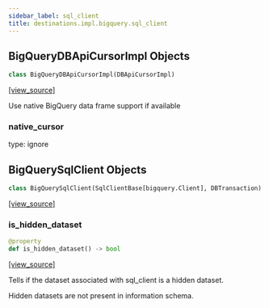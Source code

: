 ```yaml
---
sidebar_label: sql_client
title: destinations.impl.bigquery.sql_client
---
```


## BigQueryDBApiCursorImpl Objects

```python
class BigQueryDBApiCursorImpl(DBApiCursorImpl)
```

[[view_source]](https://github.com/dlt-hub/dlt/blob/9857029af018a582dd24da4070562f58bb7e9fc5/dlt/destinations/impl/bigquery/sql_client.py#L43)

Use native BigQuery data frame support if available

### native\_cursor

type: ignore

## BigQuerySqlClient Objects

```python
class BigQuerySqlClient(SqlClientBase[bigquery.Client], DBTransaction)
```

[[view_source]](https://github.com/dlt-hub/dlt/blob/9857029af018a582dd24da4070562f58bb7e9fc5/dlt/destinations/impl/bigquery/sql_client.py#L75)

### is\_hidden\_dataset

```python
@property
def is_hidden_dataset() -> bool
```

[[view_source]](https://github.com/dlt-hub/dlt/blob/9857029af018a582dd24da4070562f58bb7e9fc5/dlt/destinations/impl/bigquery/sql_client.py#L251)

Tells if the dataset associated with sql_client is a hidden dataset.

Hidden datasets are not present in information schema.

